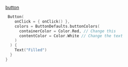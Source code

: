 [button](https://developer.android.com/develop/ui/compose/components/button)


```kotlin
 Button(  
    onClick = { onClick() },  
    colors = ButtonDefaults.buttonColors(  
      containerColor = Color.Red, // Change this 
      contentColor = Color.White // Change the text 
    )  
  ) {  
    Text("Filled")  
  }  
}
```